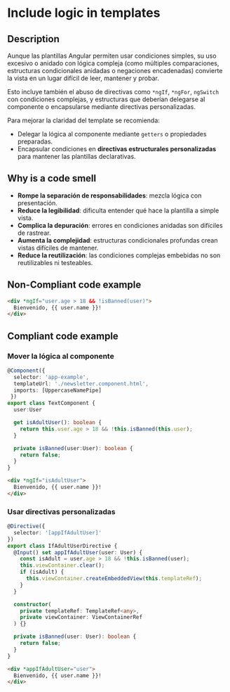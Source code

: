 # Include logic in templates
## Description

Aunque las plantillas Angular permiten usar condiciones simples, su uso excesivo o anidado con lógica compleja (como múltiples comparaciones, estructuras condicionales anidadas o negaciones encadenadas) convierte la vista en un lugar difícil de leer, mantener y probar.

Esto incluye también el abuso de directivas como `*ngIf`, `*ngFor`, `ngSwitch` con condiciones complejas, y estructuras que deberían delegarse al componente o encapsularse mediante directivas personalizadas.

Para mejorar la claridad del template se recomienda:

- Delegar la lógica al componente mediante `getters` o propiedades preparadas.
- Encapsular condiciones en **directivas estructurales personalizadas** para mantener las plantillas declarativas.

## Why is a code smell

- **Rompe la separación de responsabilidades**: mezcla lógica con presentación.
- **Reduce la legibilidad**: dificulta entender qué hace la plantilla a simple vista.
- **Complica la depuración**: errores en condiciones anidadas son difíciles de rastrear.
- **Aumenta la complejidad**: estructuras condicionales profundas crean vistas difíciles de mantener.
- **Reduce la reutilización**: las condiciones complejas embebidas no son reutilizables ni testeables.

## Non-Compliant code example

```html
<div *ngIf="user.age > 18 && !isBanned(user)">
  Bienvenido, {{ user.name }}!
</div>
```

## Compliant code example

### Mover la lógica al componente

```ts
@Component({ 
  selector: 'app-example',
  templateUrl: './newsletter.component.html',
  imports: [UppercaseNamePipe]
 })
export class TextComponent {
  user:User

  get isAdultUser(): boolean {
    return this.user.age > 18 && !this.isBanned(this.user);
  }

  private isBanned(user:User): boolean { 
    return false;
  }
}
```

```html
<div *ngIf="isAdultUser">
  Bienvenido, {{ user.name }}!
</div>
```

### Usar directivas personalizadas

```ts
@Directive({
  selector: '[appIfAdultUser]'
})
export class IfAdultUserDirective {
  @Input() set appIfAdultUser(user: User) {
    const isAdult = user.age > 18 && !this.isBanned(user);
    this.viewContainer.clear();
    if (isAdult) {
      this.viewContainer.createEmbeddedView(this.templateRef);
    }
  }

  constructor(
    private templateRef: TemplateRef<any>,
    private viewContainer: ViewContainerRef
  ) {}

  private isBanned(user: User): boolean {
    return false;
  }
}
```

```html
<div *appIfAdultUser="user">
  Bienvenido, {{ user.name }}!
</div>
```


